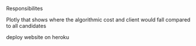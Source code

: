 Responsibilites

Plotly that shows where the algorithmic cost and client would fall compared to all candidates

deploy website on heroku

